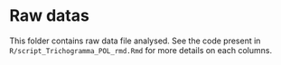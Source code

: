# Raw datas

This folder contains raw data file analysed. See the code present in `R/script_Trichogramma_POL_rmd.Rmd` for more details on each columns.

